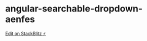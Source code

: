 # angular-searchable-dropdown-aenfes

[Edit on StackBlitz ⚡️](https://stackblitz.com/edit/angular-searchable-dropdown-7fqq11)